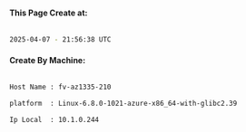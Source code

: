 
   
#### This Page Create at:

```bash

2025-04-07 - 21:56:38 UTC

```

#### Create By Machine:

```bash

Host Name : fv-az1335-210

platform  : Linux-6.8.0-1021-azure-x86_64-with-glibc2.39

Ip Local  : 10.1.0.244

```

